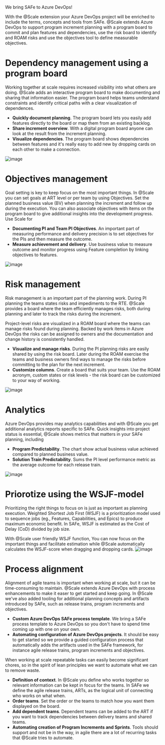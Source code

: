 We bring SAFe to Azure DevOps!

With the @Scale extension your Azure DevOps project will be enriched to include the terms, concepts and tools from SAFe. @Scale extends Azure DevOps to support program increment planning with a program board to commit and plan features and dependencies, use the risk board to identify and ROAM risks and use the objectives tool to define measurable objectives.

# Dependency management using a program board

Working together at scale requires increased visibility into what others are doing. @Scale adds an interactive program board to make documenting and sharing that information easier. The program board helps teams understand constraints and identify critical paths with a clear visualization of dependences.

  * **Quickly document planning**. The program board lets you easily add features directly to the board or map them from an existing backlog.
  * **Share increment overview**. With a digital program board anyone can look at the result from the increment planning.
  * **Visualize dependencies**. The program board shows dependencies between features and it's really easy to add new by dropping cards on each other to make a connection. 

![image](https://user-images.githubusercontent.com/83336871/196702288-27ee289c-707a-40f2-b5cb-5d709b06a33c.png)

# Objectives management
Goal setting is key to keep focus on the most important things. In @Scale you can set goals at ART level or per team by using Objectives. Set the planned business value (BV) when planning the increment and follow up during the execution. You can also associate objectives with items on the program board to give additional insights into the development progress. Use Scale for

  * **Documenting PI and Team PI Objectives**. An important part of measuring performance and delivery precision is to set objectives for the PIs and then measure the outcome. 
  * **Measure achievement and delivery**. Use business value to measure outcome and monitor progress using Feature completion by linking objectives to features.

![image](https://user-images.githubusercontent.com/83336871/196700195-d3884701-f4f0-4b44-85f5-be31c31e19c2.png)

# Risk management
Risk management is an important part of the planning work. During PI planning the teams states risks and impediments to the RTE. @Scale provides a board where the team efficiently manages risks, both during planning and later to track the risks during the increment. 

Project-level risks are visualized in a ROAM board where the teams can manage risks found during planning. Backed by work items in Azure DevOps the risks can be assigned to owners and the documentation and change history is consistently handled.

  * **Visualize and manage risks**. During the PI planning risks are easily shared by using the risk board. Later during the ROAM exercise the teams and business owners find ways to manage the risks before committing to the plan for the next increment. 
  * **Customize columns**. Create a board that suits your team. Use the ROAM acronym, custom states or risk levels - the risk board can be customized to your way of working.

![image](https://user-images.githubusercontent.com/83336871/196700713-82574c50-ad0f-43de-b38a-0abd0afefd56.png)

# Analytics
Azure DevOps provides may analytics capabilities and with @Scale you get additional analytics reports specific to SAFe. Quick insights into project status is essential, @Scale shows metrics that matters in your SAFe planning, including

  * **Program Predictability**. The chart show actual business value achieved compared to planned business value.
  * **Solution Train Predictability**. Sums the PI level performance metric as the average outcome for each release train.

![image](https://user-images.githubusercontent.com/83336871/196702545-4255b607-bf56-4944-9ad7-127d4215d215.png)

# Priorotize using the WSJF-model 
Prioritizing the right things to focus on is just as important as planning execution.
Weighted Shortest Job First (WSJF) is a prioritization model used to sequence jobs (eg., Features, Capabilities, and Epics) to produce maximum economic benefit. In SAFe, WSJF is estimated as the Cost of Delay (CoD) divided by job size.

With @Scale user friendly WSJF function, You can now focus on the important things and facilitate estimation while @Scale automatically calculates the WSJF-score when dragging and dropping cards. 
![image](https://user-images.githubusercontent.com/83336871/196704815-3689bec2-8b5a-481e-bb15-400e98d73b78.png)

# Process alignment
Alignment of agile teams is important when working at scale, but it can be time-consuming to maintain. @Scale extends Azure DevOps with process enhancements to make it easer to get started and keep going. In @Scale we've also added tooling for additional planning concepts and artifacts introduced by SAFe, such as release trains, program increments and objectives.

  * **Custom Azure DevOps SAFe process template**. We bring a SAFe process template to Azure DevOps so you don't have to spend time coming up with one on your own. 
  * **Automating configuration of Azure DevOps projects**. It should be easy to get started so we provide a guided configuration process that automatically adds the artifacts used in the SAFe framework, for instance agile release trains, program increments and objectives.

When working at scale repeatable tasks can easily become significant chores, so in the spirit of lean principles we want to automate what we can to remove waste. 

  * **Definition of context**. In @Scale you define who works together so relevant information can be kept in focus for the teams. In SAFe we define the agile release trains, ARTs, as the logical unit of connecting who works on what when.
  * **Order teams**. Set the order or the teams to match how you want them displayed on the board.
  * **Add dependent teams**. Dependent teams can be added to the ART if you want to track dependencies between delivery teams and shared teams.
  * **Automating creation of Program Increments and Sprints**. Tools should support and not be in the way, in agile there are a lot of recurring tasks that @Scale tries to automate. 

